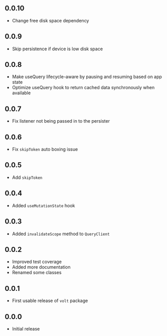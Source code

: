 ## 0.0.10

- Change free disk space dependency

## 0.0.9

- Skip persistence if device is low disk space

## 0.0.8

- Make useQuery lifecycle-aware by pausing and resuming based on app state
- Optimize useQuery hook to return cached data synchronously when available

## 0.0.7

- Fix listener not being passed in to the persister

## 0.0.6

- Fix `skipToken` auto boxing issue

## 0.0.5

- Add `skipToken`

## 0.0.4

- Added `useMutationState` hook

## 0.0.3

- Added `invalidateScope` method to `QueryClient`

## 0.0.2

- Improved test coverage
- Added more documentation
- Renamed some classes

## 0.0.1

- First usable release of `volt` package

## 0.0.0

- Initial release
